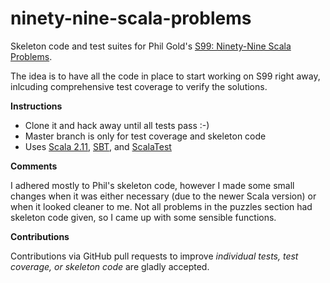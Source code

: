 # ninety-nine-scala-problems
Skeleton code and test suites for Phil Gold's [S99: Ninety-Nine Scala Problems](http://aperiodic.net/phil/scala/s-99/).

The idea is to have all the code in place to start working on S99 right away, inlcuding comprehensive test coverage to verify the solutions.

__Instructions__

* Clone it and hack away until all tests pass :-)
* Master branch is only for test coverage and skeleton code
* Uses [Scala 2.11](http://www.scala-lang.org/news/2.11.7/), [SBT](http://www.scala-sbt.org/), and [ScalaTest](http://www.scalatest.org/) 

__Comments__

I adhered mostly to Phil's skeleton code, however I made some small changes when it was either necessary (due to the newer Scala version) or when it looked cleaner to me. Not all problems in the puzzles section had skeleton code given, so I came up with some sensible functions.

__Contributions__

Contributions via GitHub pull requests to improve _individual tests, test coverage, or skeleton code_ are gladly accepted.
